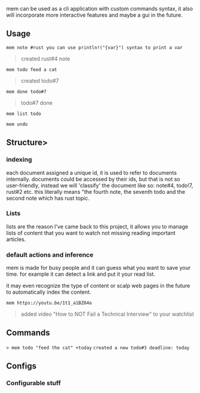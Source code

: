 mem can be used as a cli application with custom commands syntax, it also will incorporate more interactive features and maybe a gui in the future.

## Usage

`mem note #rust you can use println!("{var}") syntax to print a var`

> created rust#4 note

`mem todo feed a cat`

> created todo#7

`mem done todo#7`
> todo#7 done

`mem list todo`

`mem undo`

## Structure>

### indexing

each document assigned a unique id, it is used to refer to documents internally.
documents could be accessed by their ids, but that is not so user-friendly, instead we will 'classify' the document like so: note#4, todo!7, rust#2 etc. this literally means "the fourth note, the seventh todo and the second note which has rust topic.

### Lists

lists are the reason I've came back to this project, it allows you to manage lists of content that you want to watch not missing reading important articles.

### default actions and inference

mem is made for busy people and it can guess what you want to save your time.
for example it can detect a link and put it your read list.

it may even recognize the type of content or scalp web pages in the future to automatically index the content.

`mem https://youtu.be/1t1_a1BZ04o`

> added video "How to NOT Fail a Technical Interview" to your watchlist

## Commands

`> mem todo "feed the cat" +today`
`created a new todo#3 deadline: today`

## Configs

### Configurable stuff
